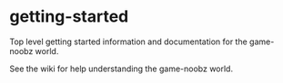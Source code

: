 getting-started
===============

Top level getting started information and documentation for the game-noobz world.

See the wiki for help understanding the game-noobz world.
